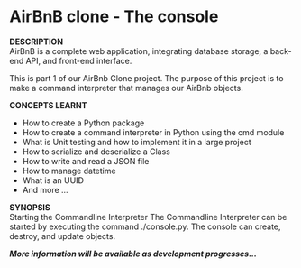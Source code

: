 # AirBnB clone - The console

<b>DESCRIPTION</b><br>
AirBnB is a complete web application, integrating database storage, a back-end API, and front-end interface.

This is part 1 of our AirBnb Clone project. The purpose of this project is to make a command interpreter that manages our AirBnb objects.

<b>CONCEPTS LEARNT</b><br>
<ul>
<li>How to create a Python package
<li>How to create a command interpreter in Python using the cmd module
<li>What is Unit testing and how to implement it in a large project
<li>How to serialize and deserialize a Class
<li>How to write and read a JSON file
<li>How to manage datetime
<li>What is an UUID
<li>And more ...
</ul>

<b>SYNOPSIS</b><br>
Starting the Commandline Interpreter
The Commandline Interpreter can be started by executing the command ./console.py. The console can create, destroy, and update objects.

<b><i>More information will be available as development progresses...</i></b>
